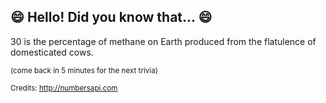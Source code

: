 ## :smile: Hello! Did you know that... :smile:
30 is the percentage of methane on Earth produced from the flatulence of domesticated cows.

<sup>(come back in 5 minutes for the next trivia)</sup>


<sup>Credits: http://numbersapi.com</sup>
